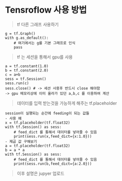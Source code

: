 # Tensroflow 사용 방법 

> tf 다른 그래프 사용하기

```
g = tf.Graph()
with g.as_default():
    # 여기에서는 g를 기본 그래프로 인식
    pass

```

> tf 는 세션을 통해서 gpu를 사용

```
a = tf.constant(1.0)
b = tf.constant(2.0)
c = a+b
sess = tf.Session()
sess.run(c)
sess.close() # -> 세션 사용후 반드시 close 해야함
-> gpu 메모리상에 이미 올라가 있던 a,b,c 를 이용하여 계산
```

> 데이터를 입력 받는것을 가능하게 해주는 tf.placeholder

```
session이 실행되는 순간에 feeding이 되는 값들
- 사용 예
x = tf.placeholder(tf.float32)
with tf.Session() as sess:
    # feed_dict 를 통해서 데이터를 넣어줄 수 있음
    print(sess.run(x,feed_dict={x:1.0}))
- 제곱 값 구해보기
a = tf.placeholder(tf.float32)
b = a * a
with tf.Session() as sess:
    # feed_dict 를 통해서 데이터를 넣어줄 수 있음
    print(sess.run(b,feed_dict={a:2.0}))    
```

> 이후 설명은 jupyer 업로드 















